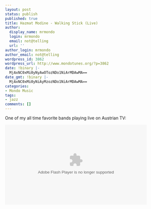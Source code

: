 ```yaml
---
layout: post
status: publish
published: true
title: Hazmat Modine - Walking Stick (Live)
author:
  display_name: mrmondo
  login: mrmondo
  email: not@telling
  url: ''
author_login: mrmondo
author_email: not@telling
wordpress_id: 3862
wordpress_url: http://www.mondotunes.org/?p=3862
date: !binary |-
  MjAxNC0xMi0yNyAwOTozNDo1NiArMDAwMA==
date_gmt: !binary |-
  MjAxNC0xMi0yNiAyMzozNDo1NiArMDAwMA==
categories:
- Mondo Music
tags:
- jazz
comments: []
---
```

One of my all time favorite bands playing live on Austrian TV:

<object type="application/x-shockwave-flash" data="https://secure.brightcove.com/services/viewer/federated_f9/?isVid=1&amp;isUI=1&amp;playerID=3518573631001&amp;autoStart=true&amp;videoID=3950312769001&amp;secureConnections=true" id="f10cadb3c61deee" height="264" width="470"><param name="allowscriptaccess" value="never"><param name="flashvars" value="height=264&amp;width=470"><param name="movie" value="https://secure.brightcove.com/services/viewer/federated_f9/?isVid=1&amp;isUI=1&amp;playerID=3518573631001&amp;autoStart=true&amp;videoID=3950312769001&amp;secureConnections=true"><param name="swf" value="https://secure.brightcove.com/services/viewer/federated_f9/?isVid=1&amp;isUI=1&amp;playerID=3518573631001&amp;autoStart=false&amp;videoID=3950312769001&amp;secureConnections=true"><param name="id" value="swf_u_jsonp_3_a"><param name="holder" value="u_jsonp_3_a"><param name="color" value="#FFFFFF"><param name="width" value="470"><param name="height" value="264"><param name="version" value="0"><param name="scale" value="scale"><param name="allowFullScreen" value="true"><param name="salign" value="tl"><param name="wmode" value="opaque"></object>

